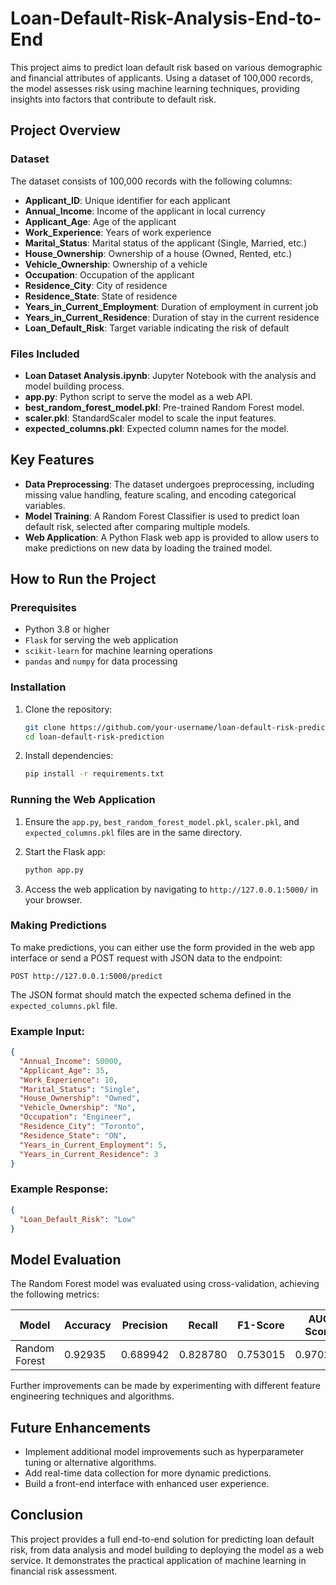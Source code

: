 # Loan-Default-Risk-Analysis-End-to-End

This project aims to predict loan default risk based on various demographic and financial attributes of applicants. Using a dataset of 100,000 records, the model assesses risk using machine learning techniques, providing insights into factors that contribute to default risk.

## Project Overview

### Dataset
The dataset consists of 100,000 records with the following columns:
- **Applicant_ID**: Unique identifier for each applicant
- **Annual_Income**: Income of the applicant in local currency
- **Applicant_Age**: Age of the applicant
- **Work_Experience**: Years of work experience
- **Marital_Status**: Marital status of the applicant (Single, Married, etc.)
- **House_Ownership**: Ownership of a house (Owned, Rented, etc.)
- **Vehicle_Ownership**: Ownership of a vehicle
- **Occupation**: Occupation of the applicant
- **Residence_City**: City of residence
- **Residence_State**: State of residence
- **Years_in_Current_Employment**: Duration of employment in current job
- **Years_in_Current_Residence**: Duration of stay in the current residence
- **Loan_Default_Risk**: Target variable indicating the risk of default

### Files Included
- **Loan Dataset Analysis.ipynb**: Jupyter Notebook with the analysis and model building process.
- **app.py**: Python script to serve the model as a web API.
- **best_random_forest_model.pkl**: Pre-trained Random Forest model.
- **scaler.pkl**: StandardScaler model to scale the input features.
- **expected_columns.pkl**: Expected column names for the model.

## Key Features
- **Data Preprocessing**: The dataset undergoes preprocessing, including missing value handling, feature scaling, and encoding categorical variables.
- **Model Training**: A Random Forest Classifier is used to predict loan default risk, selected after comparing multiple models.
- **Web Application**: A Python Flask web app is provided to allow users to make predictions on new data by loading the trained model.

## How to Run the Project

### Prerequisites
- Python 3.8 or higher
- `Flask` for serving the web application
- `scikit-learn` for machine learning operations
- `pandas` and `numpy` for data processing

### Installation
1. Clone the repository:
   ```bash
   git clone https://github.com/your-username/loan-default-risk-prediction.git
   cd loan-default-risk-prediction
   ```

2. Install dependencies:
   ```bash
   pip install -r requirements.txt
   ```

### Running the Web Application
1. Ensure the `app.py`, `best_random_forest_model.pkl`, `scaler.pkl`, and `expected_columns.pkl` files are in the same directory.
2. Start the Flask app:
   ```bash
   python app.py
   ```

3. Access the web application by navigating to `http://127.0.0.1:5000/` in your browser.

### Making Predictions
To make predictions, you can either use the form provided in the web app interface or send a POST request with JSON data to the endpoint:
```
POST http://127.0.0.1:5000/predict
```
The JSON format should match the expected schema defined in the `expected_columns.pkl` file.

### Example Input:
```json
{
  "Annual_Income": 50000,
  "Applicant_Age": 35,
  "Work_Experience": 10,
  "Marital_Status": "Single",
  "House_Ownership": "Owned",
  "Vehicle_Ownership": "No",
  "Occupation": "Engineer",
  "Residence_City": "Toronto",
  "Residence_State": "ON",
  "Years_in_Current_Employment": 5,
  "Years_in_Current_Residence": 3
}
```

### Example Response:
```json
{
  "Loan_Default_Risk": "Low"
}
```

## Model Evaluation
The Random Forest model was evaluated using cross-validation, achieving the following metrics:

| Model           | Accuracy | Precision | Recall   | F1-Score | AUC Score |
|-----------------|----------|-----------|----------|----------|-----------|
| Random Forest   | 0.92935  | 0.689942  | 0.828780 | 0.753015 | 0.970297  |

Further improvements can be made by experimenting with different feature engineering techniques and algorithms.

## Future Enhancements
- Implement additional model improvements such as hyperparameter tuning or alternative algorithms.
- Add real-time data collection for more dynamic predictions.
- Build a front-end interface with enhanced user experience.

## Conclusion
This project provides a full end-to-end solution for predicting loan default risk, from data analysis and model building to deploying the model as a web service. It demonstrates the practical application of machine learning in financial risk assessment.

